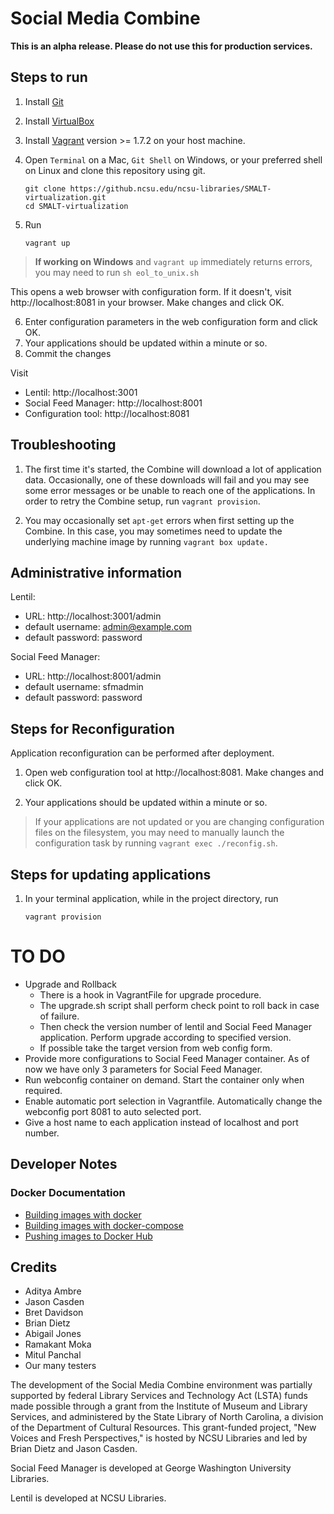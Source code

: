 Social Media Combine
================

**This is an alpha release. Please do not use this for production services.**

Steps to run
-------------
1. Install [Git](https://help.github.com/articles/set-up-git/)
2. Install [VirtualBox](https://www.virtualbox.org/wiki/Downloads)
3. Install [Vagrant](https://www.vagrantup.com/downloads.html) version >= 1.7.2 on your host machine.
4. Open `Terminal` on a Mac, `Git Shell` on Windows, or your preferred shell on Linux and clone this repository using git.

    ```
    git clone https://github.ncsu.edu/ncsu-libraries/SMALT-virtualization.git
    cd SMALT-virtualization
    ```
5. Run

   ```
   vagrant up
   ```
> **If working on Windows** and `vagrant up` immediately returns errors, you may need to run `sh eol_to_unix.sh`

   This opens a web browser with configuration form. If it doesn't, visit http://localhost:8081 in your browser. Make changes and click OK.

6. Enter configuration parameters in the web configuration form and click OK.
7. Your applications should be updated within a minute or so.
8. Commit the changes

Visit
 - Lentil: http://localhost:3001
 - Social Feed Manager: http://localhost:8001
 - Configuration tool: http://localhost:8081

Troubleshooting
---------------
1. The first time it's started, the Combine will download a lot of application data. Occasionally, one of these downloads will fail and you may see some error messages or be unable to reach one of the applications. In order to retry the Combine setup, run `vagrant provision`.

2. You may occasionally set `apt-get` errors when first setting up the Combine. In this case, you may sometimes need to update the underlying machine image by running `vagrant box update.`

Administrative information
--------------------------
Lentil:
 - URL: http://localhost:3001/admin
 - default username: admin@example.com
 - default password: password

Social Feed Manager:
 - URL: http://localhost:8001/admin
 - default username: sfmadmin
 - default password: password

Steps for Reconfiguration
--------------------------
Application reconfiguration can be performed after deployment.

1. Open web configuration tool at http://localhost:8081. Make changes and click OK.

2. Your applications should be updated within a minute or so.

> If your applications are not updated or you are changing configuration files on the filesystem, you may need to manually launch the configuration task by running `vagrant exec ./reconfig.sh`.

Steps for updating applications
-------------------------------

1. In your terminal application, while in the project directory, run
    ```
    vagrant provision
    ```

TO DO
=====
* Upgrade and Rollback
  - There is a hook in VagrantFile for upgrade procedure.
  - The upgrade.sh script shall perform check point to roll back in case of failure.
  - Then check the version number of lentil and Social Feed Manager application. Perform upgrade according to specified version.
  - If possible take the target version from web config form.
* Provide more configurations to Social Feed Manager container. As of now we have only 3 parameters for Social Feed Manager.
* Run webconfig container on demand. Start the container only when required.
* Enable automatic port selection in Vagrantfile. Automatically change the webconfig port 8081 to auto selected port.
* Give a host name to each application instead of localhost and port number.

## Developer Notes
### Docker Documentation
* [Building images with docker](https://docs.docker.com/userguide/dockerimages/#building-an-image-from-a-dockerfile)
* [Building images with docker-compose](https://docs.docker.com/compose/#build-and-run-your-app-with-compose)
* [Pushing images to Docker Hub](https://docs.docker.com/userguide/dockerrepos/#pushing-a-repository-to-docker-hub)

## Credits
* Aditya Ambre
* Jason Casden
* Bret Davidson
* Brian Dietz
* Abigail Jones
* Ramakant Moka
* Mitul Panchal
* Our many testers

The development of the Social Media Combine environment was partially supported by federal Library Services and Technology Act (LSTA) funds made possible through a grant from the Institute of Museum and Library Services, and administered by the State Library of North Carolina, a division of the Department of Cultural Resources. This grant-funded project, "New Voices and Fresh Perspectives," is hosted by NCSU Libraries and led by Brian Dietz and Jason Casden.

Social Feed Manager is developed at George Washington University Libraries.

Lentil is developed at NCSU Libraries.
